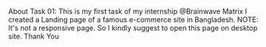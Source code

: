About Task 01:
This is my first task of my internship @Brainwave Matrix
I created a Landing page of a famous e-commerce site in Bangladesh.
NOTE: It's not a responsive page. So I kindly suggest to open this page on desktop site.
Thank You 
